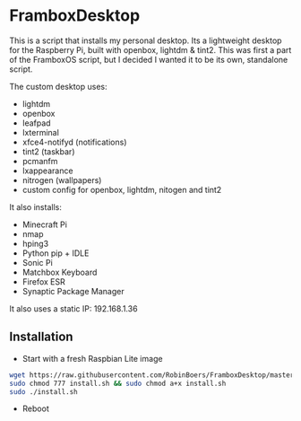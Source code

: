 # FramboxDesktop

This is a script that installs my personal desktop. Its a lightweight desktop for the Raspberry Pi, built with openbox, lightdm & tint2.
This was first a part of the FramboxOS script, but I decided I wanted it to be its own, standalone script.

The custom desktop uses:

- lightdm
- openbox
- leafpad
- lxterminal
- xfce4-notifyd (notifications)
- tint2 (taskbar)
- pcmanfm
- lxappearance
- nitrogen (wallpapers)
- custom config for openbox, lightdm, nitogen and tint2

It also installs:

- Minecraft Pi
- nmap
- hping3
- Python pip + IDLE
- Sonic Pi
- Matchbox Keyboard
- Firefox ESR
- Synaptic Package Manager

It also uses a static IP: 192.168.1.36

## Installation

- Start with a fresh Raspbian Lite image

```bash
wget https://raw.githubusercontent.com/RobinBoers/FramboxDesktop/master/install.sh
sudo chmod 777 install.sh && sudo chmod a+x install.sh
sudo ./install.sh
```

- Reboot
